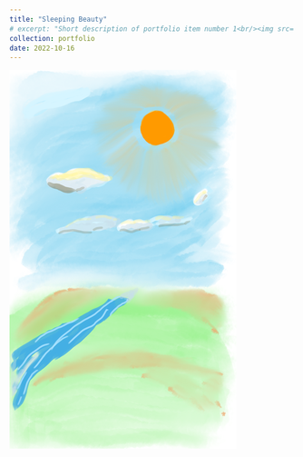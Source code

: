 ```yaml
---
title: "Sleeping Beauty"
# excerpt: "Short description of portfolio item number 1<br/><img src='/images/500x300.png'>"
collection: portfolio
date: 2022-10-16
---
```


<img src="/images/paintings/sleeping_beauty.png" alt="Sleeping beauty" width="400"/>
